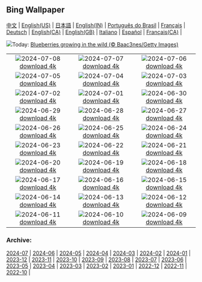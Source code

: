 ## Bing Wallpaper
[中文](README.md) |                     [English(US)](en-US.md) |                     [日本語](ja-JP.md) |                     [English(IN)](en-IN.md) |                     [Português do Brasil](pt-BR.md) |                     [Français](fr-FR.md) |                     [Deutsch](de-DE.md) |                     [English(CA)](en-CA.md) |                     [English(GB)](en-GB.md) |                     [Italiano](it-IT.md) |                     [Español](es-ES.md) |                     [Français(CA)](fr-CA.md) |                    

![](https://www.bing.com/th?id=OHR.NorwayBlueberries_EN-CA2657408447_UHD.jpg&w=1000)Today: [Blueberries growing in the wild (© Baac3nes/Getty Images)](https://www.bing.com/th?id=OHR.NorwayBlueberries_EN-CA2657408447_UHD.jpg)

|      |      |      |
| :----: | :----: | :----: |
|![](https://www.bing.com/th?id=OHR.YenBaiTerraces_EN-CA2341347163_UHD.jpg&pid=hp&w=384&h=216&rs=1&c=4)2024-07-08 [download 4k](https://www.bing.com/th?id=OHR.YenBaiTerraces_EN-CA2341347163_UHD.jpg)|![](https://www.bing.com/th?id=OHR.ConwyRiver_EN-CA1909669827_UHD.jpg&pid=hp&w=384&h=216&rs=1&c=4)2024-07-07 [download 4k](https://www.bing.com/th?id=OHR.ConwyRiver_EN-CA1909669827_UHD.jpg)|![](https://www.bing.com/th?id=OHR.NoahBeach_EN-CA1574566780_UHD.jpg&pid=hp&w=384&h=216&rs=1&c=4)2024-07-06 [download 4k](https://www.bing.com/th?id=OHR.NoahBeach_EN-CA1574566780_UHD.jpg)|
|![](https://www.bing.com/th?id=OHR.FisgardLighthouse_EN-CA1018639901_UHD.jpg&pid=hp&w=384&h=216&rs=1&c=4)2024-07-05 [download 4k](https://www.bing.com/th?id=OHR.FisgardLighthouse_EN-CA1018639901_UHD.jpg)|![](https://www.bing.com/th?id=OHR.MeerkatManor_EN-CA9684864184_UHD.jpg&pid=hp&w=384&h=216&rs=1&c=4)2024-07-04 [download 4k](https://www.bing.com/th?id=OHR.MeerkatManor_EN-CA9684864184_UHD.jpg)|![](https://www.bing.com/th?id=OHR.ItalicaRuins_EN-CA9389971381_UHD.jpg&pid=hp&w=384&h=216&rs=1&c=4)2024-07-03 [download 4k](https://www.bing.com/th?id=OHR.ItalicaRuins_EN-CA9389971381_UHD.jpg)|
|![](https://www.bing.com/th?id=OHR.CanadaDayOttawa_EN-CA8916971167_UHD.jpg&pid=hp&w=384&h=216&rs=1&c=4)2024-07-02 [download 4k](https://www.bing.com/th?id=OHR.CanadaDayOttawa_EN-CA8916971167_UHD.jpg)|![](https://www.bing.com/th?id=OHR.UbudBali_EN-CA8434577809_UHD.jpg&pid=hp&w=384&h=216&rs=1&c=4)2024-07-01 [download 4k](https://www.bing.com/th?id=OHR.UbudBali_EN-CA8434577809_UHD.jpg)|![](https://www.bing.com/th?id=OHR.TourCorsica_EN-CA6661370949_UHD.jpg&pid=hp&w=384&h=216&rs=1&c=4)2024-06-30 [download 4k](https://www.bing.com/th?id=OHR.TourCorsica_EN-CA6661370949_UHD.jpg)|
|![](https://www.bing.com/th?id=OHR.ChristopherPark_EN-CA4001451105_UHD.jpg&pid=hp&w=384&h=216&rs=1&c=4)2024-06-29 [download 4k](https://www.bing.com/th?id=OHR.ChristopherPark_EN-CA4001451105_UHD.jpg)|![](https://www.bing.com/th?id=OHR.FlorenceDuomo_EN-CA9972074175_UHD.jpg&pid=hp&w=384&h=216&rs=1&c=4)2024-06-28 [download 4k](https://www.bing.com/th?id=OHR.FlorenceDuomo_EN-CA9972074175_UHD.jpg)|![](https://www.bing.com/th?id=OHR.CardinalfishAnemone_EN-CA9725559395_UHD.jpg&pid=hp&w=384&h=216&rs=1&c=4)2024-06-27 [download 4k](https://www.bing.com/th?id=OHR.CardinalfishAnemone_EN-CA9725559395_UHD.jpg)|
|![](https://www.bing.com/th?id=OHR.FireWave_EN-CA9559982578_UHD.jpg&pid=hp&w=384&h=216&rs=1&c=4)2024-06-26 [download 4k](https://www.bing.com/th?id=OHR.FireWave_EN-CA9559982578_UHD.jpg)|![](https://www.bing.com/th?id=OHR.FloresIsland_EN-CA9405786955_UHD.jpg&pid=hp&w=384&h=216&rs=1&c=4)2024-06-25 [download 4k](https://www.bing.com/th?id=OHR.FloresIsland_EN-CA9405786955_UHD.jpg)|![](https://www.bing.com/th?id=OHR.DhakaBangladesh_EN-CA1292742742_UHD.jpg&pid=hp&w=384&h=216&rs=1&c=4)2024-06-24 [download 4k](https://www.bing.com/th?id=OHR.DhakaBangladesh_EN-CA1292742742_UHD.jpg)|
|![](https://www.bing.com/th?id=OHR.BrazilRainforest_EN-CA8803781461_UHD.jpg&pid=hp&w=384&h=216&rs=1&c=4)2024-06-23 [download 4k](https://www.bing.com/th?id=OHR.BrazilRainforest_EN-CA8803781461_UHD.jpg)|![](https://www.bing.com/th?id=OHR.IndPeopleDay_EN-CA8734922275_UHD.jpg&pid=hp&w=384&h=216&rs=1&c=4)2024-06-22 [download 4k](https://www.bing.com/th?id=OHR.IndPeopleDay_EN-CA8734922275_UHD.jpg)|![](https://www.bing.com/th?id=OHR.KokinoMacedonia_EN-CA8649662259_UHD.jpg&pid=hp&w=384&h=216&rs=1&c=4)2024-06-21 [download 4k](https://www.bing.com/th?id=OHR.KokinoMacedonia_EN-CA8649662259_UHD.jpg)|
|![](https://www.bing.com/th?id=OHR.LewaGiraffe_EN-CA8570636554_UHD.jpg&pid=hp&w=384&h=216&rs=1&c=4)2024-06-20 [download 4k](https://www.bing.com/th?id=OHR.LewaGiraffe_EN-CA8570636554_UHD.jpg)|![](https://www.bing.com/th?id=OHR.LupinIceland_EN-CA8487496970_UHD.jpg&pid=hp&w=384&h=216&rs=1&c=4)2024-06-19 [download 4k](https://www.bing.com/th?id=OHR.LupinIceland_EN-CA8487496970_UHD.jpg)|![](https://www.bing.com/th?id=OHR.HummingThistle_EN-CA5661404552_UHD.jpg&pid=hp&w=384&h=216&rs=1&c=4)2024-06-18 [download 4k](https://www.bing.com/th?id=OHR.HummingThistle_EN-CA5661404552_UHD.jpg)|
|![](https://www.bing.com/th?id=OHR.RedFoxDad_EN-CA5585165755_UHD.jpg&pid=hp&w=384&h=216&rs=1&c=4)2024-06-17 [download 4k](https://www.bing.com/th?id=OHR.RedFoxDad_EN-CA5585165755_UHD.jpg)|![](https://www.bing.com/th?id=OHR.NazareWave_EN-CA5439968025_UHD.jpg&pid=hp&w=384&h=216&rs=1&c=4)2024-06-16 [download 4k](https://www.bing.com/th?id=OHR.NazareWave_EN-CA5439968025_UHD.jpg)|![](https://www.bing.com/th?id=OHR.PeggysCove_EN-CA5369786988_UHD.jpg&pid=hp&w=384&h=216&rs=1&c=4)2024-06-15 [download 4k](https://www.bing.com/th?id=OHR.PeggysCove_EN-CA5369786988_UHD.jpg)|
|![](https://www.bing.com/th?id=OHR.RegistanUzbekistan_EN-CA2957046494_UHD.jpg&pid=hp&w=384&h=216&rs=1&c=4)2024-06-14 [download 4k](https://www.bing.com/th?id=OHR.RegistanUzbekistan_EN-CA2957046494_UHD.jpg)|![](https://www.bing.com/th?id=OHR.BigBendMilkyWay_EN-CA2391615132_UHD.jpg&pid=hp&w=384&h=216&rs=1&c=4)2024-06-13 [download 4k](https://www.bing.com/th?id=OHR.BigBendMilkyWay_EN-CA2391615132_UHD.jpg)|![](https://www.bing.com/th?id=OHR.GemsbokBotswana_EN-CA0854561262_UHD.jpg&pid=hp&w=384&h=216&rs=1&c=4)2024-06-12 [download 4k](https://www.bing.com/th?id=OHR.GemsbokBotswana_EN-CA0854561262_UHD.jpg)|
|![](https://www.bing.com/th?id=OHR.OsakaNight_EN-CA0467122795_UHD.jpg&pid=hp&w=384&h=216&rs=1&c=4)2024-06-11 [download 4k](https://www.bing.com/th?id=OHR.OsakaNight_EN-CA0467122795_UHD.jpg)|![](https://www.bing.com/th?id=OHR.BardenasBiosphere_EN-CA9390385116_UHD.jpg&pid=hp&w=384&h=216&rs=1&c=4)2024-06-10 [download 4k](https://www.bing.com/th?id=OHR.BardenasBiosphere_EN-CA9390385116_UHD.jpg)|![](https://www.bing.com/th?id=OHR.CanadianGP_EN-CA8496728904_UHD.jpg&pid=hp&w=384&h=216&rs=1&c=4)2024-06-09 [download 4k](https://www.bing.com/th?id=OHR.CanadianGP_EN-CA8496728904_UHD.jpg)|


### Archive:
[2024-07](archive/en-CA/202407/README.md) | [2024-06](archive/en-CA/202406/README.md) | [2024-05](archive/en-CA/202405/README.md) | [2024-04](archive/en-CA/202404/README.md) | [2024-03](archive/en-CA/202403/README.md) | [2024-02](archive/en-CA/202402/README.md) | [2024-01](archive/en-CA/202401/README.md) | [2023-12](archive/en-CA/202312/README.md) | [2023-11](archive/en-CA/202311/README.md) | [2023-10](archive/en-CA/202310/README.md) | [2023-09](archive/en-CA/202309/README.md) | [2023-08](archive/en-CA/202308/README.md) | [2023-07](archive/en-CA/202307/README.md) | [2023-06](archive/en-CA/202306/README.md) | [2023-05](archive/en-CA/202305/README.md) | [2023-04](archive/en-CA/202304/README.md) | [2023-03](archive/en-CA/202303/README.md) | [2023-02](archive/en-CA/202302/README.md) | [2023-01](archive/en-CA/202301/README.md) | [2022-12](archive/en-CA/202212/README.md) | [2022-11](archive/en-CA/202211/README.md) | [2022-10](archive/en-CA/202210/README.md) | 
